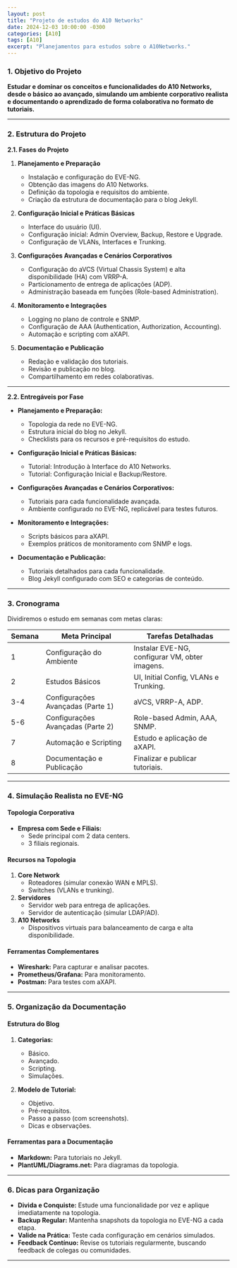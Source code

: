 ```yaml
---
layout: post
title: "Projeto de estudos do A10 Networks"
date: 2024-12-03 10:00:00 -0300
categories: [A10]
tags: [A10]
excerpt: "Planejamentos para estudos sobre o A10Networks."
---
```



### **1. Objetivo do Projeto**
**Estudar e dominar os conceitos e funcionalidades do A10 Networks, desde o básico ao avançado, simulando um ambiente corporativo realista e documentando o aprendizado de forma colaborativa no formato de tutoriais.**

---

### **2. Estrutura do Projeto**
**2.1. Fases do Projeto**
1. **Planejamento e Preparação**  
   - Instalação e configuração do EVE-NG.  
   - Obtenção das imagens do A10 Networks.  
   - Definição da topologia e requisitos do ambiente.  
   - Criação da estrutura de documentação para o blog Jekyll.

2. **Configuração Inicial e Práticas Básicas**  
   - Interface do usuário (UI).  
   - Configuração inicial: Admin Overview, Backup, Restore e Upgrade.  
   - Configuração de VLANs, Interfaces e Trunking.  

3. **Configurações Avançadas e Cenários Corporativos**  
   - Configuração do aVCS (Virtual Chassis System) e alta disponibilidade (HA) com VRRP-A.  
   - Particionamento de entrega de aplicações (ADP).  
   - Administração baseada em funções (Role-based Administration).  

4. **Monitoramento e Integrações**  
   - Logging no plano de controle e SNMP.  
   - Configuração de AAA (Authentication, Authorization, Accounting).  
   - Automação e scripting com aXAPI.  

5. **Documentação e Publicação**  
   - Redação e validação dos tutoriais.  
   - Revisão e publicação no blog.  
   - Compartilhamento em redes colaborativas.

---

**2.2. Entregáveis por Fase**
- **Planejamento e Preparação:**  
  - Topologia da rede no EVE-NG.  
  - Estrutura inicial do blog no Jekyll.  
  - Checklists para os recursos e pré-requisitos do estudo.

- **Configuração Inicial e Práticas Básicas:**  
  - Tutorial: Introdução à Interface do A10 Networks.  
  - Tutorial: Configuração Inicial e Backup/Restore.  

- **Configurações Avançadas e Cenários Corporativos:**  
  - Tutoriais para cada funcionalidade avançada.  
  - Ambiente configurado no EVE-NG, replicável para testes futuros.  

- **Monitoramento e Integrações:**  
  - Scripts básicos para aXAPI.  
  - Exemplos práticos de monitoramento com SNMP e logs.  

- **Documentação e Publicação:**  
  - Tutoriais detalhados para cada funcionalidade.  
  - Blog Jekyll configurado com SEO e categorias de conteúdo.  

---

### **3. Cronograma**
Dividiremos o estudo em semanas com metas claras:

| Semana | Meta Principal                              | Tarefas Detalhadas                                |
|--------|--------------------------------------------|--------------------------------------------------|
| 1      | Configuração do Ambiente                   | Instalar EVE-NG, configurar VM, obter imagens.   |
| 2      | Estudos Básicos                            | UI, Initial Config, VLANs e Trunking.           |
| 3-4    | Configurações Avançadas (Parte 1)          | aVCS, VRRP-A, ADP.                              |
| 5-6    | Configurações Avançadas (Parte 2)          | Role-based Admin, AAA, SNMP.                    |
| 7      | Automação e Scripting                      | Estudo e aplicação de aXAPI.                    |
| 8      | Documentação e Publicação                  | Finalizar e publicar tutoriais.                 |

---

### **4. Simulação Realista no EVE-NG**
#### **Topologia Corporativa**
- **Empresa com Sede e Filiais:**  
  - Sede principal com 2 data centers.  
  - 3 filiais regionais.  

#### **Recursos na Topologia**
1. **Core Network**  
   - Roteadores (simular conexão WAN e MPLS).  
   - Switches (VLANs e trunking).  
2. **Servidores**  
   - Servidor web para entrega de aplicações.  
   - Servidor de autenticação (simular LDAP/AD).  
3. **A10 Networks**  
   - Dispositivos virtuais para balanceamento de carga e alta disponibilidade.  

#### **Ferramentas Complementares**
- **Wireshark:** Para capturar e analisar pacotes.  
- **Prometheus/Grafana:** Para monitoramento.  
- **Postman:** Para testes com aXAPI.  

---

### **5. Organização da Documentação**
#### **Estrutura do Blog**
1. **Categorias:**  
   - Básico.  
   - Avançado.  
   - Scripting.  
   - Simulações.  

2. **Modelo de Tutorial:**  
   - Objetivo.  
   - Pré-requisitos.  
   - Passo a passo (com screenshots).  
   - Dicas e observações.  

#### **Ferramentas para a Documentação**
- **Markdown:** Para tutoriais no Jekyll.  
- **PlantUML/Diagrams.net:** Para diagramas da topologia.  

---

### **6. Dicas para Organização**
- **Divida e Conquiste:** Estude uma funcionalidade por vez e aplique imediatamente na topologia.  
- **Backup Regular:** Mantenha snapshots da topologia no EVE-NG a cada etapa.  
- **Valide na Prática:** Teste cada configuração em cenários simulados.  
- **Feedback Contínuo:** Revise os tutoriais regularmente, buscando feedback de colegas ou comunidades.  

---